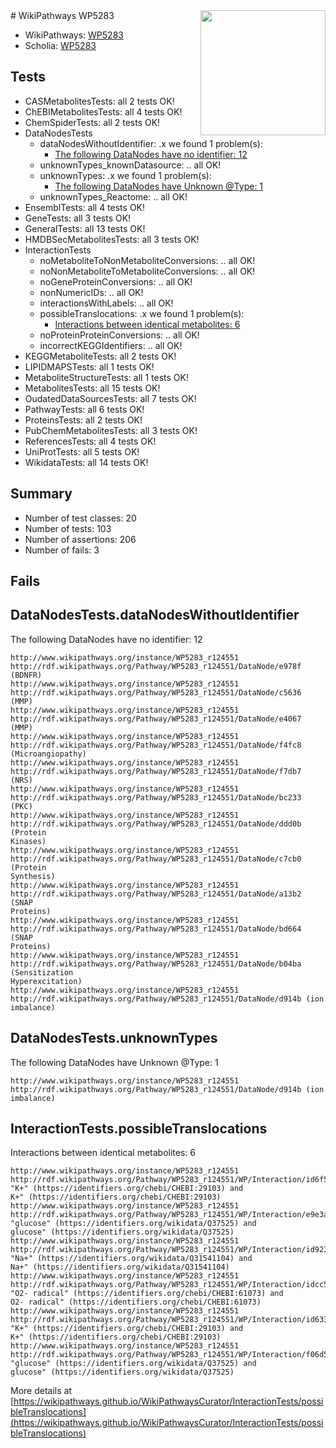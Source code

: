 <img style="float: right; width: 200px" src="https://upload.wikimedia.org/wikipedia/commons/thumb/8/83/Wplogo_with_text_500.png/640px-Wplogo_with_text_500.png" />
# WikiPathways WP5283

* WikiPathways: [WP5283](https://new.wikipathways.org/pathways/WP5283)
* Scholia: [WP5283](https://scholia.toolforge.org/wikipathways/WP5283)
## Tests
* CASMetabolitesTests: all 2 tests OK!
* ChEBIMetabolitesTests: all 4 tests OK!
* ChemSpiderTests: all 2 tests OK!
* DataNodesTests
    * dataNodesWithoutIdentifier: .x we found 1 problem(s):
        * [The following DataNodes have no identifier: 12](#8792c492)
    * unknownTypes_knownDatasource: .. all OK!
    * unknownTypes: .x we found 1 problem(s):
        * [The following DataNodes have Unknown @Type: 1](#839973df)
    * unknownTypes_Reactome: .. all OK!
* EnsemblTests: all 4 tests OK!
* GeneTests: all 3 tests OK!
* GeneralTests: all 13 tests OK!
* HMDBSecMetabolitesTests: all 3 tests OK!
* InteractionTests
    * noMetaboliteToNonMetaboliteConversions: .. all OK!
    * noNonMetaboliteToMetaboliteConversions: .. all OK!
    * noGeneProteinConversions: .. all OK!
    * nonNumericIDs: .. all OK!
    * interactionsWithLabels: .. all OK!
    * possibleTranslocations: .x we found 1 problem(s):
        * [Interactions between identical metabolites: 6](#d59038c9)
    * noProteinProteinConversions: .. all OK!
    * incorrectKEGGIdentifiers: .. all OK!
* KEGGMetaboliteTests: all 2 tests OK!
* LIPIDMAPSTests: all 1 tests OK!
* MetaboliteStructureTests: all 1 tests OK!
* MetabolitesTests: all 15 tests OK!
* OudatedDataSourcesTests: all 7 tests OK!
* PathwayTests: all 6 tests OK!
* ProteinsTests: all 2 tests OK!
* PubChemMetabolitesTests: all 3 tests OK!
* ReferencesTests: all 4 tests OK!
* UniProtTests: all 5 tests OK!
* WikidataTests: all 14 tests OK!


## Summary

* Number of test classes: 20
* Number of tests: 103
* Number of assertions: 206
* Number of fails: 3

## Fails

<a name="8792c492" />

## DataNodesTests.dataNodesWithoutIdentifier

The following DataNodes have no identifier: 12
```
http://www.wikipathways.org/instance/WP5283_r124551 http://rdf.wikipathways.org/Pathway/WP5283_r124551/DataNode/e978f (BDNFR)
http://www.wikipathways.org/instance/WP5283_r124551 http://rdf.wikipathways.org/Pathway/WP5283_r124551/DataNode/c5636 (MMP)
http://www.wikipathways.org/instance/WP5283_r124551 http://rdf.wikipathways.org/Pathway/WP5283_r124551/DataNode/e4067 (MMP)
http://www.wikipathways.org/instance/WP5283_r124551 http://rdf.wikipathways.org/Pathway/WP5283_r124551/DataNode/f4fc8 (Microangiopathy)
http://www.wikipathways.org/instance/WP5283_r124551 http://rdf.wikipathways.org/Pathway/WP5283_r124551/DataNode/f7db7 (NRS)
http://www.wikipathways.org/instance/WP5283_r124551 http://rdf.wikipathways.org/Pathway/WP5283_r124551/DataNode/bc233 (PKC)
http://www.wikipathways.org/instance/WP5283_r124551 http://rdf.wikipathways.org/Pathway/WP5283_r124551/DataNode/ddd0b (Protein
Kinases)
http://www.wikipathways.org/instance/WP5283_r124551 http://rdf.wikipathways.org/Pathway/WP5283_r124551/DataNode/c7cb0 (Protein
Synthesis)
http://www.wikipathways.org/instance/WP5283_r124551 http://rdf.wikipathways.org/Pathway/WP5283_r124551/DataNode/a13b2 (SNAP
Proteins)
http://www.wikipathways.org/instance/WP5283_r124551 http://rdf.wikipathways.org/Pathway/WP5283_r124551/DataNode/bd664 (SNAP
Proteins)
http://www.wikipathways.org/instance/WP5283_r124551 http://rdf.wikipathways.org/Pathway/WP5283_r124551/DataNode/b04ba (Sensitization
Hyperexcitation)
http://www.wikipathways.org/instance/WP5283_r124551 http://rdf.wikipathways.org/Pathway/WP5283_r124551/DataNode/d914b (ion
imbalance)
```

<a name="839973df" />

## DataNodesTests.unknownTypes

The following DataNodes have Unknown @Type: 1
```
http://www.wikipathways.org/instance/WP5283_r124551 http://rdf.wikipathways.org/Pathway/WP5283_r124551/DataNode/d914b (ion
imbalance)
```

<a name="d59038c9" />

## InteractionTests.possibleTranslocations

Interactions between identical metabolites: 6
```
http://www.wikipathways.org/instance/WP5283_r124551 http://rdf.wikipathways.org/Pathway/WP5283_r124551/WP/Interaction/id6f50d99c "K+" (https://identifiers.org/chebi/CHEBI:29103) and 
K+" (https://identifiers.org/chebi/CHEBI:29103)
http://www.wikipathways.org/instance/WP5283_r124551 http://rdf.wikipathways.org/Pathway/WP5283_r124551/WP/Interaction/e9e3a "glucose" (https://identifiers.org/wikidata/Q37525) and 
glucose" (https://identifiers.org/wikidata/Q37525)
http://www.wikipathways.org/instance/WP5283_r124551 http://rdf.wikipathways.org/Pathway/WP5283_r124551/WP/Interaction/id923301e0 "Na+" (https://identifiers.org/wikidata/Q31541104) and 
Na+" (https://identifiers.org/wikidata/Q31541104)
http://www.wikipathways.org/instance/WP5283_r124551 http://rdf.wikipathways.org/Pathway/WP5283_r124551/WP/Interaction/idcc5067f9 "O2- radical" (https://identifiers.org/chebi/CHEBI:61073) and 
O2- radical" (https://identifiers.org/chebi/CHEBI:61073)
http://www.wikipathways.org/instance/WP5283_r124551 http://rdf.wikipathways.org/Pathway/WP5283_r124551/WP/Interaction/id6330e88e "K+" (https://identifiers.org/chebi/CHEBI:29103) and 
K+" (https://identifiers.org/chebi/CHEBI:29103)
http://www.wikipathways.org/instance/WP5283_r124551 http://rdf.wikipathways.org/Pathway/WP5283_r124551/WP/Interaction/f06d5 "glucose" (https://identifiers.org/wikidata/Q37525) and 
glucose" (https://identifiers.org/wikidata/Q37525)
```

More details at [https://wikipathways.github.io/WikiPathwaysCurator/InteractionTests/possibleTranslocations](https://wikipathways.github.io/WikiPathwaysCurator/InteractionTests/possibleTranslocations)

